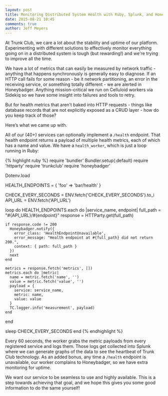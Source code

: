 ```yaml
---
layout: post
title: Monitoring Distributed System Health with Ruby, Splunk, and Honeybadger
date: 2015-08-21 10:45
comments: true
author: Jeff Meyers
---
```

At Trunk Club, we care a lot about the stability and uptime of our platform. Experimenting with different solutions to effectively monitor everything going on in a distributed system is tough (but rewarding!) and we're trying to improve all the time.

<!--more-->
We have a lot of metrics that can easily be measured by network traffic - anything that happens synchronously is generally easy to diagnose. If an HTTP call fails for some reason - be it network partitioning, an error in the receiving service, or something totally different - we are alerted in Honeybadger. Anything mission-critical we run on Celluloid workers via Sidekiq so we have some insight into failures and tools to retry.

But for health metrics that aren’t baked into HTTP requests - things like database records that are not explicitly exposed as a CRUD layer - how do you keep track of those?

Here’s what we came up with.

All of our (40+) services can optionally implement a `/health` endpoint. That health endpoint returns a payload of multiple health metrics, each of which has a name and value. We have a `health_worker`, which is just a loop running in Ruby:


{% highlight ruby %}
require 'bundler'
Bundler.setup(:default)
require 'httparty'
require 'trunkclub'
require 'honeybadger'

Dotenv.load

HEALTH_ENDPOINTS = {
  'foo' => 'bar/health'
}

CHECK_EVERY_SECONDS = ENV.fetch('CHECK_EVERY_SECONDS').to_i
API_URL = ENV.fetch('API_URL')

loop do
  HEALTH_ENDPOINTS.each do |service_name, endpoint|
    full_path = "#{API_URL}/#{endpoint}"
    response = HTTParty.get(full_path)

    if response.code != 200
      Honeybadger.notify({
        error_class: 'HealthEndpointUnavailable',
        error_message: "Health endpoint at #{full_path} did not return 200.",
        context: { path: full_path }
      })
      next
    end

    metrics = response.fetch('metrics', [])
    metrics.each do |metric|
      name = metric.fetch('name', '')
      value = metric.fetch('value', '')
      payload = {
        service: service_name,
        metric: name,
        value: value
      }
      TC.logger.info('measurement', payload)
    end
  end

  sleep CHECK_EVERY_SECONDS
end
{% endhighlight %}

Every 60 seconds, the worker grabs the metric payloads from every registered service and logs them. Those logs get collected into Splunk where we can generate graphs of the data to see the heartbeat of Trunk Club technology. As an added bonus, any time a `/health` endpoint is unavailable, our worker complains to Honeybadger, so we have extra monitoring for uptime.

We want our service to be seamless to use and highly available. This is a step towards achieving that goal, and we hope this gives you some good information to do the same yourself!
